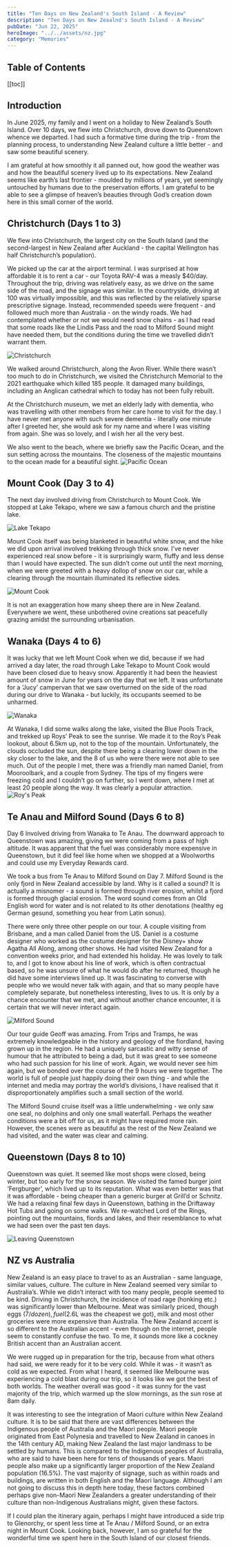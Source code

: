 ```yaml
---
title: "Ten Days on New Zealand's South Island - A Review"
description: "Ten Days on New Zeaalnd's South Island - A Review"
pubDate: "Jun 22, 2025"
heroImage: "../../assets/nz.jpg"
category: "Memories"
---
```


## Table of Contents
[[toc]]

## Introduction
In June 2025, my family and I went on a holiday to New Zealand’s South Island. Over 10 days, we flew into Christchurch, drove down to Queenstown whence we departed. I had such a formative time during the trip - from the planning process, to understanding New Zealand culture a little better - and saw some beautiful scenery.

I am grateful at how smoothly it all panned out, how good the weather was and how the beautiful scenery lived up to its expectations. New Zealand seems like earth’s last frontier - moulded by millions of years, yet seemingly untouched by humans due to the preservation efforts. I am grateful to be able to see a glimpse of heaven’s beauties through God’s creation down here in this small corner of the world.

## Christchurch (Days 1 to 3)

We flew into Christchurch, the largest city on the South Island (and the second-largest in New Zealand after Auckland - the capital Wellington has half Christchurch’s population).

We picked up the car at the airport terminal. I was surprised at how affordable it is to rent a car - our Toyota RAV-4 was a measly $40/day. Throughout the trip, driving was relatively easy, as we drive on the same side of the road, and the signage was similar. In the countryside, driving at 100 was virtually impossible, and this was reflected by the relatively sparse prescriptive signage. Instead, recommended speeds were frequent - and followed much more than Australia - on the windy roads. We had contemplated whether or not we would need snow chains - as I had read that some roads like the Lindis Pass and the road to Milford Sound might have needed them, but the conditions during the time we travelled didn’t warrant them.

![Christchurch](../../assets/nz1.jpg)

We walked around Christchurch, along the Avon River. While there wasn’t too much to do in Christchurch, we visited the Christchurch Memorial to the 2021 earthquake which killed 185 people. It damaged many buildings, including an Anglican cathedral which to today has not been fully rebuilt.



At the Christchurch museum, we met an elderly lady with dementia, who was travelling with other members from her care home to visit for the day. I have never met anyone with such severe dementia - literally one minute after I greeted her, she would ask for my name and where I was visiting from again. She was so lovely, and I wish her all the very best.

We also went to the beach, where we briefly saw the Pacific Ocean, and the sun setting across the mountains. The closeness of the majestic mountains to the ocean made for a beautiful sight.
![Pacific Ocean](../../assets/nz2.jpg)


## Mount Cook (Day 3 to 4)

The next day involved driving from Christchurch to Mount Cook. We stopped at Lake Tekapo, where we saw a famous church and the pristine lake.

![Lake Tekapo](../../assets/nz3.jpg)


Mount Cook itself was being blanketed in beautiful white snow, and the hike we did upon arrival involved trekking through thick snow. I’ve never experienced real snow before - it is surprisingly warm, fluffy and less dense than I would have expected. The sun didn’t come out until the next morning, when we were greeted with a heavy dollop of snow on our car, while a clearing through the mountain illuminated its reflective sides. 


![Mount Cook](../../assets/nz4.jpg)


It is not an exaggeration how many sheep there are in New Zealand. Everywhere we went, these unbothered ovine creations sat peacefully grazing amidst the surrounding urbanisation.

## Wanaka (Days 4 to 6)

It was lucky that we left Mount Cook when we did, because if we had arrived a day later, the road through Lake Tekapo to Mount Cook would have been closed due to heavy snow. Apparently it had been the heaviest amount of snow in June for years on the day that we left. It was unfortunate for a ‘Jucy’ campervan that we saw overturned on the side of the road during our drive to Wanaka - but luckily, its occupants seemed to be unharmed.

![Wanaka](../../assets/nz5.jpg)

At Wanaka, I did some walks along the lake, visited the Blue Pools Track, and trekked up Roys’ Peak to see the sunrise. We made it to the Roy’s Peak lookout, about 6.5km up, not to the top of the mountain. Unfortunately, the clouds occluded the sun, despite there being a clearing lower down in the sky closer to the lake, and the 8 of us who were there were not able to see much. Out of the people I met, there was a friendly man named Daniel, from Mooroolbark, and a couple from Sydney. The tips of my fingers were freezing cold and I couldn’t go on further, so I went down, where I met at least 20 people along the way. It was clearly a popular attraction.
![Roy's Peak](../../assets/nz6.jpg)


## Te Anau and Milford Sound (Days 6 to 8)
Day 6 Involved driving from Wanaka to Te Anau. The downward approach to Queenstown was amazing, giving we were coming from a pass of high altitude. It was apparent that the fuel was considerably more expensive in Queenstown, but it did feel like home when we shopped at a Woolworths and could use my Everyday Rewards card.

We took a bus from Te Anau to Milford Sound on Day 7. Milford Sound is the only fjord in New Zealand accessible by land. Why is it called a sound? It is actually a misnomer - a sound is formed through river erosion, whilst a fjord is formed through glacial erosion. The word sound comes from an Old English word for water and is not related to its other denotations (healthy eg German gesund, something you hear from Latin sonus). 

There were only three other people on our tour. A couple visiting from Brisbane, and a man called Daniel from the US. Daniel is a costume designer who worked as the costume designer for the Disney+ show Agatha All Along, among other shows.  He had visited New Zealand for a convention weeks prior, and had extended his holiday. He was lovely to talk to, and I got to know about his line of work, which is often contractual based, so he was unsure of what he would do after he returned, though he did have some interviews lined up. It was fascinating to converse with people who we would never talk with again, and that so many people have completely separate, but nonetheless interesting, lives to us. It is only by a chance encounter that we met, and without another chance encounter, it is certain that we will never interact again.

![Milford Sound](../../assets/nz7.jpg)

Our tour guide Geoff was amazing. From Trips and Tramps, he was extremely knowledgeable in the history and geology of the fiordland, having grown up in the region. He had a uniquely sarcastic and witty sense of humour that he attributed to being a dad, but it was great to see someone who had such passion for his line of work. Again, we would never see him again, but we bonded over the course of the 9 hours we were together. The world is full of people just happily doing their own thing - and while the internet and media may portray the world’s divisions, I have realised that it disproportionately amplifies such a small section of the world.

The Milford Sound cruise itself was a little underwhelming - we only saw one seal, no dolphins and only one small waterfall. Perhaps the weather conditions were a bit off for us, as it might have required more rain. However, the scenes were as beautiful as the rest of the New Zealand we had visited, and the water was clear and calming.

## Queenstown (Days 8 to 10)

Queenstown was quiet. It seemed like most shops were closed, being winter, but too early for the snow season. We visited the famed burger joint ‘Fergburger’, which lived up to its reputation. What was even better was that it was affordable - being cheaper than a generic burger at Grill’d or Schnitz. We had a relaxing final few days in Queenstown, bathing in the Driftaway Hot Tubs and going on some walks. We re-watched Lord of the Rings, pointing out the mountains, fiords and lakes, and their resemblance to what we had seen over the past ten days. 

![Leaving Queenstown](../../assets/nz8.jpg)


## NZ vs Australia 

New Zealand is an easy place to travel to as an Australian - same language, similar values, culture. The culture in New Zealand seemed very similar to Australia’s. While we didn’t interact with too many people, people seemed to be kind. Driving in Christchurch, the incidence of road rage (honking etc.) was significantly lower than Melbourne. Meat was similarly priced, though eggs ($7 / dozen), fuel ($2.6L was the cheapest we got), milk and most other groceries were more expensive than Australia. The New Zealand accent is so different to the Australian accent - even though on the internet, people seem to constantly confuse the two. To me, it sounds more like a cockney British accent than an Australian accent.

We were rugged up in preparation for the trip, because from what others had said, we were ready for it to be very cold. While it was - it wasn’t as cold as we expected. From what I heard, it seemed like Melbourne was experiencing a cold blast during our trip, so it looks like we got the best of both worlds. The weather overall was good - it was sunny for the vast majority of the trip, which warmed up the slow mornings, as the sun rose at 8am daily.

It was interesting to see the integration of Maori culture within New Zealand culture. It is to be said that there are vast differences between the Indigenous people of Australia and the Maori people. Maori people originated from East Polynesia and travelled to New Zealand in canoes in the 14th century AD, making New Zealand the last major landmass to be settled by humans. This is compared to the Indigenous peoples of Australia, who are said to have been here for tens of thousands of years. Maori people also make up a significantly larger proportion of the New Zealand population (16.5%). The vast majority of signage, such as within roads and buildings, are written in both English and the Maori language. Although I am not going to discuss this in depth here today, these factors combined perhaps give non-Maori New Zealanders a greater understanding of their culture than non-Indigenous Australians might, given these factors.

If I could plan the itinerary again, perhaps I might have introduced a side trip to Glenorchy, or spent less time at Te Anau / Milford Sound, or an extra night in Mount Cook. Looking back, however, I am so grateful for the wonderful time we spent here in the South Island of our closest friends.
